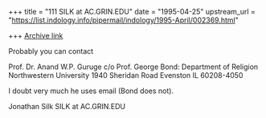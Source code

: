 +++
title = "111 SILK at AC.GRIN.EDU"
date = "1995-04-25"
upstream_url = "https://list.indology.info/pipermail/indology/1995-April/002369.html"

+++
[Archive link](https://list.indology.info/pipermail/indology/1995-April/002369.html)

Probably you can contact

Prof. Dr. Anand W.P. Guruge
c/o Prof. George Bond:
Department of Religion
Northwestern University
1940 Sheridan Road
Evenston IL 60208-4050

I doubt very much he uses email (Bond does not).

Jonathan Silk
SILK at AC.GRIN.EDU







